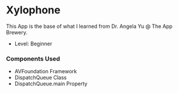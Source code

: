 Xylophone
=========

This App is the base of what I learned from Dr. Angela Yu @ The App Brewery.

- Level: Beginner

### Components Used

- AVFoundation Framework
- DispatchQueue Class
- DispatchQueue.main Property
